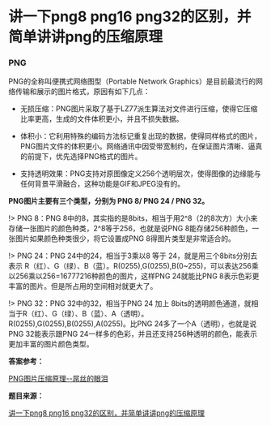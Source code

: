 # 讲一下png8 png16 png32的区别，并简单讲讲png的压缩原理

### PNG

PNG的全称叫便携式网络图型（Portable Network Graphics）是目前最流行的网络传输和展示的图片格式，原因有如下几点：

- 无损压缩：PNG图片采取了基于LZ77派生算法对文件进行压缩，使得它压缩比率更高，生成的文件体积更小，并且不损失数据。

- 体积小：它利用特殊的编码方法标记重复出现的数据，使得同样格式的图片，PNG图片文件的体积更小。网络通讯中因受带宽制约，在保证图片清晰、逼真的前提下，优先选择PNG格式的图片。

- 支持透明效果：PNG支持对原图像定义256个透明层次，使得图像的边缘能与任何背景平滑融合，这种功能是GIF和JPEG没有的。

**PNG图片主要有三个类型，分别为 PNG 8/ PNG 24 / PNG 32。**

!> PNG 8：PNG 8中的8，其实指的是8bits，相当于用2^8（2的8次方）大小来存储一张图片的颜色种类，2^8等于256，也就是说PNG 8能存储256种颜色，一张图片如果颜色种类很少，将它设置成PNG 8得图片类型是非常适合的。

!> PNG 24：PNG 24中的24，相当于3乘以8 等于 24，就是用三个8bits分别去表示 R（红）、G（绿）、B（蓝）。R(0255),G(0255),B(0~255)，可以表达256乘以256乘以256=16777216种颜色的图片，这样PNG 24就能比PNG 8表示色彩更丰富的图片。但是所占用的空间相对就更大了。

!> PNG 32：PNG 32中的32，相当于PNG 24 加上 8bits的透明颜色通道，就相当于R（红）、G（绿）、B（蓝）、A（透明）。R(0255),G(0255),B(0255),A(0255)。比PNG 24多了一个A（透明），也就是说PNG 32能表示跟PNG 24一样多的色彩，并且还支持256种透明的颜色，能表示更加丰富的图片颜色类型。

**答案参考：**

[PNG图片压缩原理--屌丝的眼泪](https://github.com/airuikun/blog/issues/1)

**题目来源：**

[讲一下png8 png16 png32的区别，并简单讲讲png的压缩原理](https://juejin.im/post/5cd82463518825692330d440#heading-4)